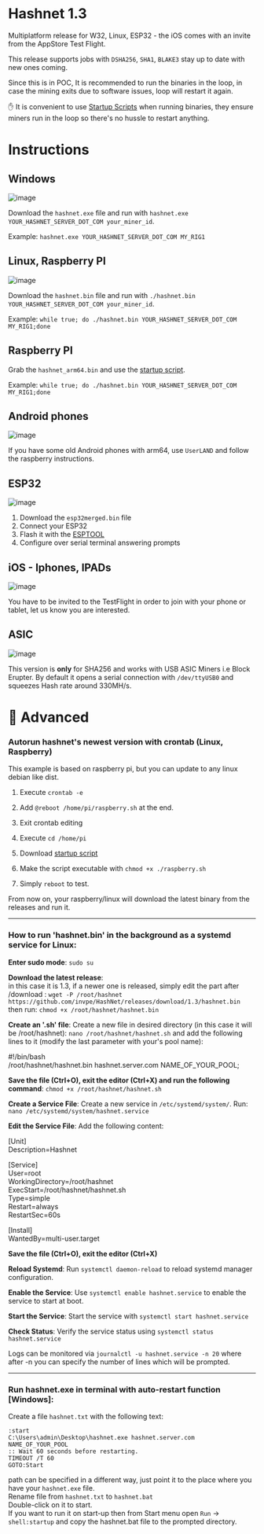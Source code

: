 # Hashnet 1.3

Multiplatform release for W32, Linux, ESP32 - the iOS comes with an invite from the AppStore Test Flight.

This release supports jobs with `DSHA256`, `SHA1`, `BLAKE3` stay up to date with new ones coming.

Since this is in POC, It is recommended to run the binaries in the loop, in case the mining exits due to software issues, loop will restart it again.

✋ It is convenient to use [Startup Scripts](https://github.com/invpe/HashNet/tree/main/Release/StartupScripts) when running binaries, they ensure miners run in the loop so there's no hussle to restart anything.


# Instructions

## Windows

![image](https://github.com/user-attachments/assets/de001ec0-5173-43f4-b61e-855f7b2dcc41)

Download the `hashnet.exe` file and run with `hashnet.exe YOUR_HASHNET_SERVER_DOT_COM your_miner_id`.

Example: `hashnet.exe YOUR_HASHNET_SERVER_DOT_COM MY_RIG1`

## Linux, Raspberry PI

![image](https://github.com/user-attachments/assets/95d63df1-811c-436e-a757-a2b81d8f583d)

Download the `hashnet.bin` file and run with `./hashnet.bin YOUR_HASHNET_SERVER_DOT_COM your_miner_id`.

Example: `while true; do ./hashnet.bin YOUR_HASHNET_SERVER_DOT_COM MY_RIG1;done`

## Raspberry PI

Grab the `hashnet_arm64.bin` and use the [startup script](https://github.com/invpe/HashNet/tree/main/Release/StartupScripts).

Example: `while true; do ./hashnet.bin YOUR_HASHNET_SERVER_DOT_COM MY_RIG1;done`

## Android phones

![image](https://github.com/user-attachments/assets/da1fdc35-c3cf-4350-8134-5894b56731c9)

If you have some old Android phones with arm64, use `UserLAND` and follow the raspberry instructions.


## ESP32

![image](https://github.com/user-attachments/assets/b0bc1250-0e31-4ba3-a0dd-a879f37ad8f8)

1. Download the `esp32merged.bin` file 
2. Connect your ESP32 
3. Flash it with the [ESPTOOL](https://espressif.github.io/esptool-js/)
4. Configure over serial terminal answering prompts

## iOS - Iphones, IPADs

![image](https://github.com/user-attachments/assets/cdc74d20-0d80-48db-9e94-87598923db37)

You have to be invited to the TestFlight in order to join with your phone or tablet, let us know you are interested.

## ASIC

![image](https://github.com/user-attachments/assets/ace6338b-44f8-46a3-8776-c2d545bfbbd6)

This version is **only** for SHA256 and works with USB ASIC Miners i.e Block Erupter.
By default it opens a serial connection with `/dev/ttyUSB0` and squeezes Hash rate around 330MH/s.


# 👷 Advanced

### Autorun hashnet's newest version with crontab (Linux, Raspberry)

This example is based on raspberry pi, but you can update to any linux debian like dist.


1. Execute `crontab -e`

2. Add `@reboot /home/pi/raspberry.sh` at the end.

3. Exit crontab editing

4. Execute `cd /home/pi`

5. Download [startup script](https://github.com/invpe/HashNet/tree/main/Release/StartupScripts)
 
6. Make the script executable with `chmod +x ./raspberry.sh`

7. Simply `reboot` to test.

From now on, your raspberry/linux will download the latest binary from the releases and run it.

------ 

### How to run 'hashnet.bin' in the background as a systemd service for Linux:

**Enter sudo mode**: `sudo su`

**Download the latest release**:    
in this case it is 1.3, if a newer one is released, simply edit the part after /download : `wget -P /root/hashnet https://github.com/invpe/HashNet/releases/download/1.3/hashnet.bin`  
then run: `chmod +x /root/hashnet/hashnet.bin`

**Create an '.sh' file**: Create a new file in desired directory (in this case it will be /root/hashnet): `nano /root/hashnet/hashnet.sh` and add the following lines to it (modify the last parameter with your's pool name):

#!/bin/bash     
/root/hashnet/hashnet.bin hashnet.server.com NAME_OF_YOUR_POOL;

**Save the file (Ctrl+O), exit the editor (Ctrl+X) and run the following command**:
`chmod +x /root/hashnet/hashnet.sh`

**Create a Service File**: Create a new service in `/etc/systemd/system/`. Run: `nano /etc/systemd/system/hashnet.service`

**Edit the Service File**: Add the following content:
   
[Unit]  
Description=Hashnet

[Service]   
User=root   
WorkingDirectory=/root/hashnet  
ExecStart=/root/hashnet/hashnet.sh  
Type=simple   
Restart=always  
RestartSec=60s

[Install]   
WantedBy=multi-user.target   

**Save the file (Ctrl+O), exit the editor (Ctrl+X)**

**Reload Systemd**: Run `systemctl daemon-reload` to reload systemd manager configuration.

**Enable the Service**: Use `systemctl enable hashnet.service` to enable the service to start at boot.

**Start the Service**: Start the service with `systemctl start hashnet.service`

**Check Status**: Verify the service status using `systemctl status hashnet.service`

Logs can be monitored via `journalctl -u hashnet.service -n 20` where after -n you can specify the number of lines which will be prompted.

------    

### Run hashnet.exe in terminal with auto-restart function [Windows]:    

Create a file `hashnet.txt` with the following text:    
```
:start    
C:\Users\admin\Desktop\hashnet.exe hashnet.server.com NAME_OF_YOUR_POOL    
:: Wait 60 seconds before restarting.    
TIMEOUT /T 60    
GOTO:Start    
```

path can be specified in a different way, just point it to the place where you have your `hashnet.exe` file.    
Rename file from `hashnet.txt` to `hashnet.bat`    
Double-click on it to start.    
If you want to run it on start-up then from Start menu open `Run` -> `shell:startup` and copy the hashnet.bat file to the prompted directory. 

